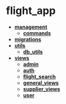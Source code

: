 <!-- generated by markdown-notes-tree -->

# flight_app

<!-- optional markdown-notes-tree directory description starts here -->

<!-- optional markdown-notes-tree directory description ends here -->

- [**management**](management)
    - [**commands**](management/commands)
- [**migrations**](migrations)
- [**utils**](utils)
    - [**db_utils**](utils/db_utils)
- [**views**](views)
    - [**admin**](views/admin)
    - [**auth**](views/auth)
    - [**flight_search**](views/flight_search)
    - [**general_views**](views/general_views)
    - [**supplier_views**](views/supplier_views)
    - [**user**](views/user)
